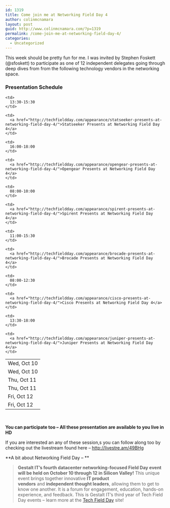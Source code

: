 ```yaml
---
id: 1319
title: Come join me at Networking Field Day 4
author: colinmcnamara
layout: post
guid: http://www.colinmcnamara.com/?p=1319
permalink: /come-join-me-at-networking-field-day-4/
categories:
  - Uncategorized
---
```

This week should be pretty fun for me. I was invited by Stephen Foskett (@sfoskett) to participate as one of 12 independent delegates going through deep dives from from the following technology vendors in the networking space.

### Presentation Schedule

<table width="100%">
  <tr>
    <td>
      Wed, Oct 10
    </td>
    
    <td>
      13:30-15:30
    </td>
    
    <td>
      <a href="http://techfieldday.com/appearance/statseeker-presents-at-networking-field-day-4/">Statseeker Presents at Networking Field Day 4</a>
    </td>
  </tr>
  
  <tr>
    <td>
      Wed, Oct 10
    </td>
    
    <td>
      16:00-18:00
    </td>
    
    <td>
      <a href="http://techfieldday.com/appearance/opengear-presents-at-networking-field-day-4/">Opengear Presents at Networking Field Day 4</a>
    </td>
  </tr>
  
  <tr>
    <td>
      Thu, Oct 11
    </td>
    
    <td>
      08:00-10:00
    </td>
    
    <td>
      <a href="http://techfieldday.com/appearance/spirent-presents-at-networking-field-day-4/">Spirent Presents at Networking Field Day 4</a>
    </td>
  </tr>
  
  <tr>
    <td>
      Thu, Oct 11
    </td>
    
    <td>
      11:00-15:30
    </td>
    
    <td>
      <a href="http://techfieldday.com/appearance/brocade-presents-at-networking-field-day-4/">Brocade Presents at Networking Field Day 4</a>
    </td>
  </tr>
  
  <tr>
    <td>
      Fri, Oct 12
    </td>
    
    <td>
      08:00-12:30
    </td>
    
    <td>
      <a href="http://techfieldday.com/appearance/cisco-presents-at-networking-field-day-4/">Cisco Presents at Networking Field Day 4</a>
    </td>
  </tr>
  
  <tr>
    <td>
      Fri, Oct 12
    </td>
    
    <td>
      13:30-18:00
    </td>
    
    <td>
      <a href="http://techfieldday.com/appearance/juniper-presents-at-networking-field-day-4/">Juniper Presents at Networking Field Day 4</a>
    </td>
  </tr>
</table>

&nbsp;

**You can participate too &#8211; All these presentation are available to you live in HD**

If you are interested an any of these session,s you can follow along too by checking out the livestream found here &#8211; <http://livestre.am/49BHg>

**A bit about Networking Field Day &#8211; **

> **Gestalt IT’s fourth datacenter networking-focused Field Day event will be held on October 10 through 12 in Silicon Valley!** This unique event brings together innovative **IT product vendors** and **independent thought leaders**, allowing them to get to know one another. It is a forum for engagement, education, hands-on experience, and feedback. This is Gestalt IT’s third year of Tech Field Day events – learn more at the <a href="http://techfieldday.com/" target="_blank">Tech Field Day</a> site!

&nbsp;

&nbsp;